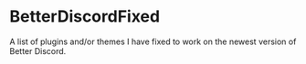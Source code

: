 # BetterDiscordFixed
A list of plugins and/or themes I have fixed to work on the newest version of Better Discord.
